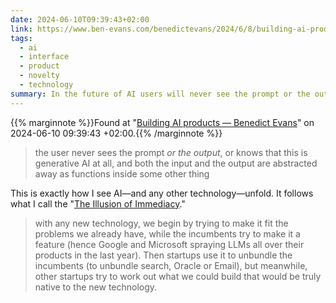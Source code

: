 ```yaml
---
date: 2024-06-10T09:39:43+02:00
link: https://www.ben-evans.com/benedictevans/2024/6/8/building-ai-products
tags:
  - ai
  - interface
  - product
  - novelty
  - technology
summary: In the future of AI users will never see the prompt or the output
---
```

{{% marginnote %}}Found at "[Building AI products — Benedict Evans](https://web.archive.org/web/20240610093943/https://www.ben-evans.com/benedictevans/2024/6/8/building-ai-products)" on 2024-06-10 09:39:43 +02:00.{{% /marginnote %}}

> the user never sees the prompt _or the output_, or knows that this is generative AI at all, and both the input and the output are abstracted away as functions inside some other thing

This is exactly how I see AI—and any other technology—unfold. It follows what I call the "[The Illusion of Immediacy](https://brunopedro.com/2020/10/05/the-illusion-of-immediacy/)."

> with any new technology, we begin by trying to make it fit the problems we already have, while the incumbents try to make it a feature (hence Google and Microsoft spraying LLMs all over their products in the last year). Then startups use it to unbundle the incumbents (to unbundle search, Oracle or Email), but meanwhile, other startups try to work out what we could build that would be truly native to the new technology.